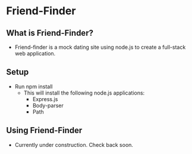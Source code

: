 # Friend-Finder

## What is Friend-Finder?
- Friend-finder is a mock dating site using node.js to create a full-stack web application.

## Setup
- Run npm install
    + This will install the following node.js applications:
        - Express.js
        - Body-parser
        - Path

## Using Friend-Finder
- Currently under construction. Check back soon.
